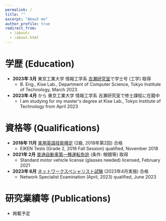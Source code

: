```yaml
---
permalink: /
title: ""
excerpt: "About me"
author_profile: true
redirect_from: 
  - /about/
  - /about.html
---
```


学歴 (Education)
======
* **2023年 3月** 東京工業大学 情報工学系 [吉瀬研究室](https://www.arch.cs.titech.ac.jp/)で学士号 (工学) 取得
  * B. Eng., Kise Lab., Department of Computer Science, Tokyo Institute of Technology, March 2023
* **2023年 4月** から 東京工業大学 情報工学系 吉瀬研究室で修士課程に在籍中
  * I am studying for my master's degree at Kise Lab., Tokyo Institute of Technology from April 2023

資格等 (Qualifications)
======
* **2018年 11月** [実用英語技能検定](https://www.eiken.or.jp/) (2級, 2018年第2回) 合格
  * EIKEN Tests (Grade 2, 2018 Fall Session) qualified, November 2018
* **2021年 2月** [普通自動車第一種運転免許](https://www.npa.go.jp/bureau/traffic/menkyo/index.html) (条件: 眼鏡等) 取得
  * Standard motor vehicle license (glasses needed) licensed, February 2021
* **2023年 6月** [ネットワークスペシャリスト試験](https://www.ipa.go.jp/shiken/kubun/nw.html) (2023年4月実施) 合格
  * Network Specialist Examination (April, 2023) qualified, June 2023

研究業績等 (Publications)
======
* 掲載予定
